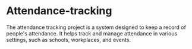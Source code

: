 # Attendance-tracking
The attendance tracking project is a system designed to keep a record of people's attendance. It helps track and manage attendance in various settings, such as schools, workplaces, and events. 
